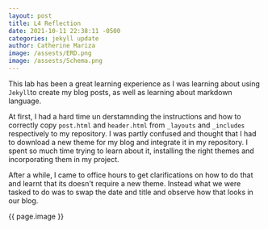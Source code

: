 ```yaml
---
layout: post
title: L4 Reflection
date: 2021-10-11 22:38:11 -0500
categories: jekyll update
author: Catherine Mariza
image: /assests/ERD.png
image: /assests/Schema.png
---
```

This lab has been a great learning experience as I was learning about using `Jekyll`to create my blog posts, as well as learning about markdown language.

At first, I had a hard time un derstamnding the instructions and how to correctly copy `post.html` and `header.html` from `_layouts` and `_includes` respectively  to my repository. I was partly confused and thought that I had to download a new theme for my blog and integrate it in my repository. I spent so much time trying to learn about it, installing the right themes and incorporating them in my project.

After a while, I came to office hours to get clarifications on how to do that and learnt that its doesn't require a new theme. Instead what we were tasked to do was to swap the date and title and observe how that looks in our blog.

{{ page.image }}
